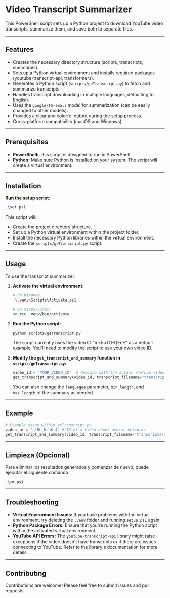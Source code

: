# Video Transcript Summarizer

This PowerShell script sets up a Python project to download YouTube video transcripts, summarize them, and save both to separate files.

---

## Features

* Creates the necessary directory structure (scripts, transcripts, summaries).
* Sets up a Python virtual environment and installs required packages (youtube-transcript-api, transformers).
* Generates a Python script (`scripts/geTranscript.py`) to fetch and summarize transcripts.
* Handles transcript downloading in multiple languages, defaulting to English.
* Uses the `google/t5-small` model for summarization (can be easily changed to other models).
* Provides a clear and colorful output during the setup process.
* Cross-platform compatibility (macOS and Windows).

---

## Prerequisites

* **PowerShell:** This script is designed to run in PowerShell.
* **Python:**  Make sure Python is installed on your system. The script will create a virtual environment.

---

## Installation

**Run the setup script:**

   ```powershell
   .\set.ps1
   ```

This script will:

* Create the project directory structure.
* Set up a Python virtual environment within the project folder.
* Install the necessary Python libraries within the virtual environment.
* Create the `scripts/geTranscript.py` script.

---

## Usage

To use the transcript summarizer:

1. **Activate the virtual environment:**

   ```bash
   # On Windows:
   .\.venv\Scripts\Activate.ps1

   # On macOS/Linux:
   source .venv/bin/activate
   ```

2. **Run the Python script:**

   ```bash
   python scripts/geTranscript.py
   ```
   The script currently uses the video ID "mk5uTO-QEnE" as a default example.  You'll need to modify the script to use your own video ID.


3. **Modify the `get_transcript_and_summary` function in `scripts/geTranscript.py`:**

   ```python
   video_id = "YOUR_VIDEO_ID"  # Replace with the actual YouTube video ID
   get_transcript_and_summary(video_id, transcript_filename="transcripts/your_transcript_name.txt", summary_filename="summaries/your_summary_name.txt")
   ```
   You can also change the `languages` parameter, `min_length`, and `max_length` of the summary as needed.

---

## Example

```python
# Example usage within geTranscript.py
video_id = "nLRL_NcnK-4" # ID of a video about neural networks
get_transcript_and_summary(video_id, transcript_filename="transcripts/neural_networks.txt", summary_filename="summaries/neural_networks.txt")
```

---

## Limpieza (Opcional)

Para eliminar los resultados generados y comenzar de nuevo, puede ejecutar el siguiente comando:

```Windows
.\rm.ps1
```

---

## Troubleshooting

* **Virtual Environment Issues:** If you have problems with the virtual environment, try deleting the `.venv` folder and running `setup.ps1` again.
* **Python Package Errors:**  Ensure that you're running the Python script within the activated virtual environment.
* **YouTube API Errors:**  The `youtube-transcript-api` library might raise exceptions if the video doesn't have transcripts or if there are issues connecting to YouTube. Refer to the library's documentation for more details.

---

## Contributing

Contributions are welcome! Please feel free to submit issues and pull requests.